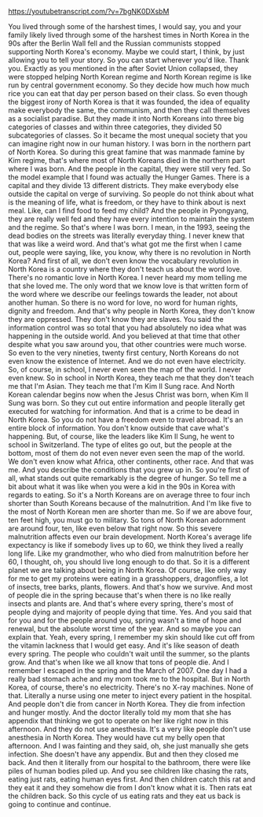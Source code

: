 https://youtubetranscript.com/?v=7bgNK0DXsbM

 You lived through some of the harshest times, I would say, you and your family likely lived through some of the harshest times in North Korea in the 90s after the Berlin Wall fell and the Russian communists stopped supporting North Korea's economy. Maybe we could start, I think, by just allowing you to tell your story. So you can start wherever you'd like. Thank you. Exactly as you mentioned in the after Soviet Union collapsed, they were stopped helping North Korean regime and North Korean regime is like run by central government economy. So they decide how much how much rice you can eat that day per person based on their class. So even though the biggest irony of North Korea is that it was founded, the idea of equality make everybody the same, the communism, and then they call themselves as a socialist paradise. But they made it into North Koreans into three big categories of classes and within three categories, they divided 50 subcategories of classes. So it became the most unequal society that you can imagine right now in our human history. I was born in the northern part of North Korea. So during this great famine that was manmade famine by Kim regime, that's where most of North Koreans died in the northern part where I was born. And the people in the capital, they were still very fed. So the model example that I found was actually the Hunger Games. There is a capital and they divide 13 different districts. They make everybody else outside the capital on verge of surviving. So people do not think about what is the meaning of life, what is freedom, or they have to think about is next meal. Like, can I find food to feed my child? And the people in Pyongyang, they are really well fed and they have every intention to maintain the system and the regime. So that's where I was born. I mean, in the 1993, seeing the dead bodies on the streets was literally everyday thing. I never knew that that was like a weird word. And that's what got me the first when I came out, people were saying, like, you know, why there is no revolution in North Korea? And first of all, we don't even know the vocabulary revolution in North Korea is a country where they don't teach us about the word love. There's no romantic love in North Korea. I never heard my mom telling me that she loved me. The only word that we know love is that written form of the word where we describe our feelings towards the leader, not about another human. So there is no word for love, no word for human rights, dignity and freedom. And that's why people in North Korea, they don't know they are oppressed. They don't know they are slaves. You said the information control was so total that you had absolutely no idea what was happening in the outside world. And you believed at that time that other despite what you saw around you, that other countries were much worse. So even to the very nineties, twenty first century, North Koreans do not even know the existence of Internet. And we do not even have electricity. So, of course, in school, I never even seen the map of the world. I never even knew. So in school in North Korea, they teach me that they don't teach me that I'm Asian. They teach me that I'm Kim Il Sung race. And North Korean calendar begins now when the Jesus Christ was born, when Kim Il Sung was born. So they cut out entire information and people literally get executed for watching for information. And that is a crime to be dead in North Korea. So you do not have a freedom even to travel abroad. It's an entire block of information. You don't know outside that cave what's happening. But, of course, like the leaders like Kim Il Sung, he went to school in Switzerland. The type of elites go out, but the people at the bottom, most of them do not even never even seen the map of the world. We don't even know what Africa, other continents, other race. And that was me. And you describe the conditions that you grew up in. So you're first of all, what stands out quite remarkably is the degree of hunger. So tell me a bit about what it was like when you were a kid in the 90s in Korea with regards to eating. So it's a North Koreans are on average three to four inch shorter than South Koreans because of the malnutrition. And I'm like five to the most of North Korean men are shorter than me. So if we are above four, ten feet high, you must go to military. So tons of North Korean adornment are around four, ten, like even below that right now. So this severe malnutrition affects even our brain development. North Korea's average life expectancy is like if somebody lives up to 60, we think they lived a really long life. Like my grandmother, who who died from malnutrition before her 60, I thought, oh, you should live long enough to do that. So it is a different planet we are talking about being in North Korea. Of course, like only way for me to get my proteins were eating in a grasshoppers, dragonflies, a lot of insects, tree barks, plants, flowers. And that's how we survive. And most of people die in the spring because that's when there is no like really insects and plants are. And that's where every spring, there's most of people dying and majority of people dying that time. Yes. And you said that for you and for the people around you, spring wasn't a time of hope and renewal, but the absolute worst time of the year. And so maybe you can explain that. Yeah, every spring, I remember my skin should like cut off from the vitamin lackness that I would get easy. And it's like season of death every spring. The people who couldn't wait until the summer, so the plants grow. And that's when like we all know that tons of people die. And I remember I escaped in the spring and the March of 2007. One day I had a really bad stomach ache and my mom took me to the hospital. But in North Korea, of course, there's no electricity. There's no X-ray machines. None of that. Literally a nurse using one meter to inject every patient in the hospital. And people don't die from cancer in North Korea. They die from infection and hunger mostly. And the doctor literally told my mom that she has appendix that thinking we got to operate on her like right now in this afternoon. And they do not use anesthesia. It's a very like people don't use anesthesia in North Korea. They would have cut my belly open that afternoon. And I was fainting and they said, oh, she just manually she gets infection. She doesn't have any appendix. But and then they closed me back. And then it literally from our hospital to the bathroom, there were like piles of human bodies piled up. And you see children like chasing the rats, eating just rats, eating human eyes first. And then children catch this rat and they eat it and they somehow die from I don't know what it is. Then rats eat the children back. So this cycle of us eating rats and they eat us back is going to continue and continue.